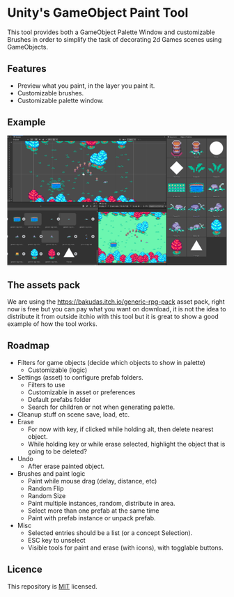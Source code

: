 # Unity's GameObject Paint Tool 

This tool provides both a GameObject Palette Window and customizable Brushes in order to simplify the task of decorating 2d Games scenes using GameObjects.

## Features

 * Preview what you paint, in the layer you paint it.
 * Customizable brushes.
 * Customizable palette window.

## Example 

![Alt text](Images/palette_example.gif?raw=true "Example")

## The assets pack 

We are using the https://bakudas.itch.io/generic-rpg-pack asset pack, right now is free but you can pay what you want on download, it is not the idea to distribute it from outside itchio with this tool but it is great to show a good example of how the tool works.

## Roadmap

* Filters for game objects (decide which objects to show in palette)
  - Customizable (logic)
* Settings (asset) to configure prefab folders.
  - Filters to use
  - Customizable in asset or preferences
  - Default prefabs folder
  - Search for children or not when generating palette.
* Cleanup stuff on scene save, load, etc.
* Erase
  - For now with key, if clicked while holding alt, then delete nearest object.
  - While holding key or while erase selected, highlight the object that is going to be deleted?
* Undo
  - After erase painted object.
* Brushes and paint logic
  - Paint while mouse drag (delay, distance, etc)
  - Random Flip
  - Random Size
  - Paint multiple instances, random, distribute in area.
  - Select more than one prefab at the same time
  - Paint with prefab instance or unpack prefab.
* Misc
  - Selected entries should be a list (or a concept Selection).
  - ESC key to unselect
  - Visible tools for paint and erase (with icons), with togglable buttons.

## Licence 

This repository is [MIT](./LICENSE.md) licensed.